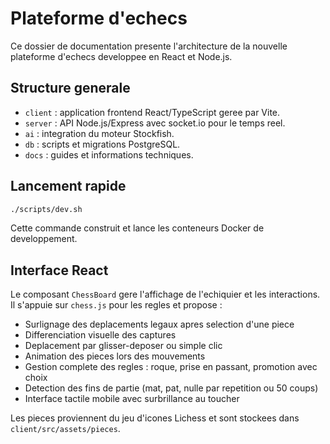 # Plateforme d'echecs

Ce dossier de documentation presente l'architecture de la nouvelle plateforme d'echecs developpee en React et Node.js.

## Structure generale

- `client` : application frontend React/TypeScript geree par Vite.
- `server` : API Node.js/Express avec socket.io pour le temps reel.
- `ai` : integration du moteur Stockfish.
- `db` : scripts et migrations PostgreSQL.
- `docs` : guides et informations techniques.

## Lancement rapide

```bash
./scripts/dev.sh
```

Cette commande construit et lance les conteneurs Docker de developpement.

## Interface React

Le composant `ChessBoard` gere l'affichage de l'echiquier et les interactions. Il s'appuie sur `chess.js` pour les regles et propose :

- Surlignage des deplacements legaux apres selection d'une piece
- Differenciation visuelle des captures
- Deplacement par glisser-deposer ou simple clic
- Animation des pieces lors des mouvements
- Gestion complete des regles : roque, prise en passant, promotion avec choix
- Detection des fins de partie (mat, pat, nulle par repetition ou 50 coups)
- Interface tactile mobile avec surbrillance au toucher

Les pieces proviennent du jeu d'icones Lichess et sont stockees dans `client/src/assets/pieces`.
